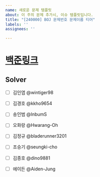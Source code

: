 ```yaml
---
name: 새로운 문제 템플릿
about: 이 주의 문제 추가시, 이슈 템플릿입니다.
title: "[240000] BOJ 문제번호 문제이름 티어"
labels: ''
assignees: ''

---
```

# <a href="" target="_blank">백준링크</a>
<!--
href 속성 value 내에 링크 삽입시, 링크 생성됩니다.
-->

## Solver
- [ ] 김인엽 @wintiger98 
- [ ] 김경호 @kkho9654 
- [ ] 송인범 @InbumS 
- [ ] 오화랑 @Hwarang-Oh 
- [ ] 김정규 @bladerunner3201 
- [ ] 조승기 @seungki-cho
- [ ] 김종호 @dino9881 
- [ ] 에이든 @Aiden-Jung 


<!--
유형 태그의 경우 대부분의 경우 "유형 비밀" 태그를 선택하면 좋을 것 같습니다!
-->
